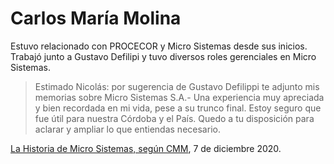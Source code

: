 Carlos María Molina
===

Estuvo relacionado con PROCECOR y Micro Sistemas desde sus inicios.
Trabajó junto a Gustavo Defilipi y tuvo diversos roles gerenciales en Micro Sistemas.


> Estimado Nicolás: por sugerencia de Gustavo Defilippi te adjunto mis memorias sobre Micro Sistemas S.A.- Una experiencia muy apreciada y bien recordada en mi vida, pese a su trunco final. Estoy seguro que fue útil para nuestra Córdoba y el País. Quedo a tu disposición para aclarar y ampliar  lo que entiendas necesario.


[La Historia de Micro Sistemas, según CMM](La%20Historia%20de%20MS%20según%20CMM.html), 7 de diciembre 2020.

